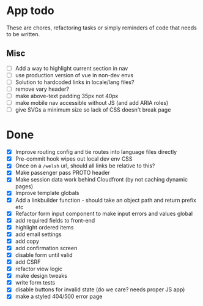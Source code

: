 # App todo

These are chores, refactoring tasks or simply reminders of code that needs to be written.

## Misc
- [ ] Add a way to highlight current section in nav
- [ ] use production version of vue in non-dev envs
- [ ] Solution to hardcoded links in locale/lang files? 
- [ ] remove vary header?
- [ ] make above-text padding 35px not 40px
- [ ] make mobile nav accessible without JS (and add ARIA roles)
- [ ] give SVGs a minimum size so lack of CSS doesn't break page

# Done 
- [x] Improve routing config and tie routes into language files directly
- [x] Pre-commit hook wipes out local dev env CSS
- [x] Once on a `/welsh` url, should all links be relative to this? 
- [x] Make passenger pass PROTO header
- [x] Make session data work behind Cloudfront (by not caching dynamic pages)
- [x] Improve template globals
- [x] Add a linkbuilder function - should take an object path and return prefix etc
- [x] Refactor form input component to make input errors and values global
- [x] add required fields to front-end
- [x] highlight ordered items
- [x] add email settings
- [x] add copy
- [x] add confirmation screen
- [x] disable form until valid
- [x] add CSRF
- [x] refactor view logic
- [x] make design tweaks
- [x] write form tests
- [x] disable buttons for invalid state (do we care? needs proper JS app)
- [x] make a styled 404/500 error page